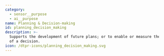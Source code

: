 ```yaml
---
category:
  - sensor__purpose
  - ai__purpose
name: Planning & Decision-making
id: planning_decision_making
description: >-
  Supports the development of future plans; or to enable or measure the impact
  of a decision.
icon: /dtpr-icons/planning_decision_making.svg
---
```


